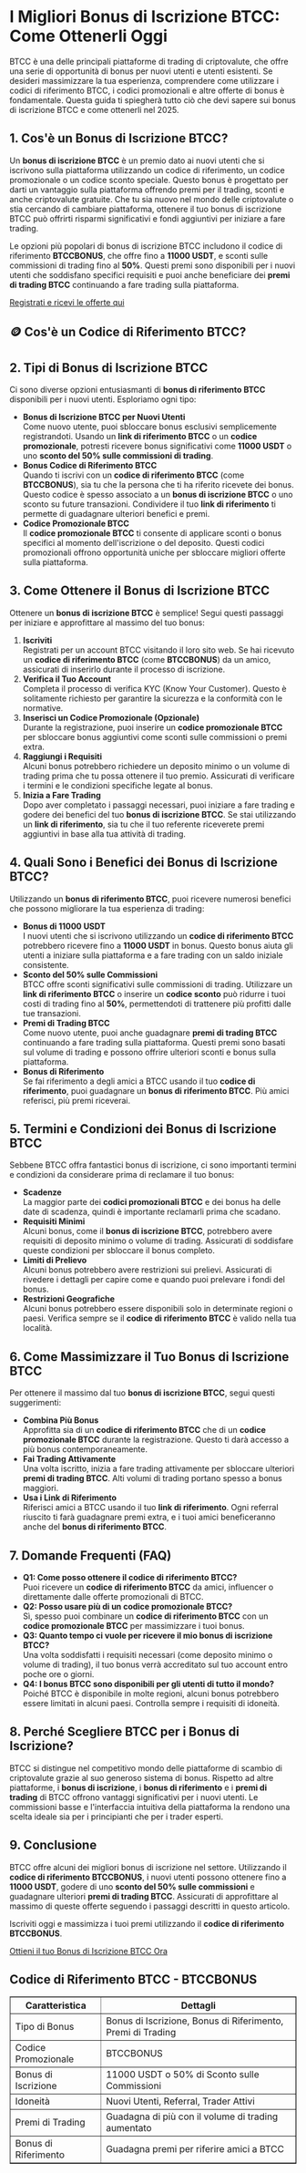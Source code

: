 <h1>I Migliori Bonus di Iscrizione BTCC: Come Ottenerli Oggi</h1>
<p>BTCC è una delle principali piattaforme di trading di criptovalute, che offre una serie di opportunità di bonus per nuovi utenti e utenti esistenti. Se desideri massimizzare la tua esperienza, comprendere come utilizzare i codici di riferimento BTCC, i codici promozionali e altre offerte di bonus è fondamentale. Questa guida ti spiegherà tutto ciò che devi sapere sui bonus di iscrizione BTCC e come ottenerli nel 2025.</p>
<h2>1. Cos'è un Bonus di Iscrizione BTCC?</h2>
<p>Un <strong>bonus di iscrizione BTCC</strong> è un premio dato ai nuovi utenti che si iscrivono sulla piattaforma utilizzando un codice di riferimento, un codice promozionale o un codice sconto speciale. Questo bonus è progettato per darti un vantaggio sulla piattaforma offrendo premi per il trading, sconti e anche criptovalute gratuite. Che tu sia nuovo nel mondo delle criptovalute o stia cercando di cambiare piattaforma, ottenere il tuo bonus di iscrizione BTCC può offrirti risparmi significativi e fondi aggiuntivi per iniziare a fare trading.</p>
<p>Le opzioni più popolari di bonus di iscrizione BTCC includono il codice di riferimento <strong>BTCCBONUS</strong>, che offre fino a <strong>11000 USDT</strong>, e sconti sulle commissioni di trading fino al <strong>50%</strong>. Questi premi sono disponibili per i nuovi utenti che soddisfano specifici requisiti e puoi anche beneficiare dei <strong>premi di trading BTCC</strong> continuando a fare trading sulla piattaforma.</p>
<p><a href="https://partner.btcc.com/us/c/BTCCBONUS/9303" target="_blank">Registrati e ricevi le offerte qui</a></p>
<img src="https://images.mirror-media.xyz/publication-images/mOyzTHo__cWXepjeKkd-v.png?height=500&amp;width=1000" decoding="async" data-nimg="fill" class="css-xah9so" style="position: absolute; inset: 0px; box-sizing: border-box; padding: 0px; border: none; margin: auto; display: block; width: 0px; height: 0px; min-width: 100%; max-width: 100%; min-height: 100%; max-height: 100%;">
<h2>🪙 Cos'è un Codice di Riferimento BTCC?</h2>
<h2>2. Tipi di Bonus di Iscrizione BTCC</h2>
<p>Ci sono diverse opzioni entusiasmanti di <strong>bonus di riferimento BTCC</strong> disponibili per i nuovi utenti. Esploriamo ogni tipo:</p>
<ul>
<li><strong>Bonus di Iscrizione BTCC per Nuovi Utenti</strong><br>Come nuovo utente, puoi sbloccare bonus esclusivi semplicemente registrandoti. Usando un <strong>link di riferimento BTCC</strong> o un <strong>codice promozionale</strong>, potresti ricevere bonus significativi come <strong>11000 USDT</strong> o uno <strong>sconto del 50% sulle commissioni di trading</strong>.</li>
<li><strong>Bonus Codice di Riferimento BTCC</strong><br>Quando ti iscrivi con un <strong>codice di riferimento BTCC</strong> (come <strong>BTCCBONUS</strong>), sia tu che la persona che ti ha riferito ricevete dei bonus. Questo codice è spesso associato a un <strong>bonus di iscrizione BTCC</strong> o uno sconto su future transazioni. Condividere il tuo <strong>link di riferimento</strong> ti permette di guadagnare ulteriori benefici e premi.</li>
<li><strong>Codice Promozionale BTCC</strong><br>Il <strong>codice promozionale BTCC</strong> ti consente di applicare sconti o bonus specifici al momento dell'iscrizione o del deposito. Questi codici promozionali offrono opportunità uniche per sbloccare migliori offerte sulla piattaforma.</li>
</ul>
<h2>3. Come Ottenere il Bonus di Iscrizione BTCC</h2>
<p>Ottenere un <strong>bonus di iscrizione BTCC</strong> è semplice! Segui questi passaggi per iniziare e approfittare al massimo del tuo bonus:</p>
<ol>
<li><strong>Iscriviti</strong><br>Registrati per un account BTCC visitando il loro sito web. Se hai ricevuto un <strong>codice di riferimento BTCC</strong> (come <strong>BTCCBONUS</strong>) da un amico, assicurati di inserirlo durante il processo di iscrizione.</li>
<li><strong>Verifica il Tuo Account</strong><br>Completa il processo di verifica KYC (Know Your Customer). Questo è solitamente richiesto per garantire la sicurezza e la conformità con le normative.</li>
<li><strong>Inserisci un Codice Promozionale (Opzionale)</strong><br>Durante la registrazione, puoi inserire un <strong>codice promozionale BTCC</strong> per sbloccare bonus aggiuntivi come sconti sulle commissioni o premi extra.</li>
<li><strong>Raggiungi i Requisiti</strong><br>Alcuni bonus potrebbero richiedere un deposito minimo o un volume di trading prima che tu possa ottenere il tuo premio. Assicurati di verificare i termini e le condizioni specifiche legate al bonus.</li>
<li><strong>Inizia a Fare Trading</strong><br>Dopo aver completato i passaggi necessari, puoi iniziare a fare trading e godere dei benefici del tuo <strong>bonus di iscrizione BTCC</strong>. Se stai utilizzando un <strong>link di riferimento</strong>, sia tu che il tuo referente riceverete premi aggiuntivi in base alla tua attività di trading.</li>
</ol>
<h2>4. Quali Sono i Benefici dei Bonus di Iscrizione BTCC?</h2>
<p>Utilizzando un <strong>bonus di riferimento BTCC</strong>, puoi ricevere numerosi benefici che possono migliorare la tua esperienza di trading:</p>
<ul>
<li><strong>Bonus di 11000 USDT</strong><br>I nuovi utenti che si iscrivono utilizzando un <strong>codice di riferimento BTCC</strong> potrebbero ricevere fino a <strong>11000 USDT</strong> in bonus. Questo bonus aiuta gli utenti a iniziare sulla piattaforma e a fare trading con un saldo iniziale consistente.</li>
<li><strong>Sconto del 50% sulle Commissioni</strong><br>BTCC offre sconti significativi sulle commissioni di trading. Utilizzare un <strong>link di riferimento BTCC</strong> o inserire un <strong>codice sconto</strong> può ridurre i tuoi costi di trading fino al <strong>50%</strong>, permettendoti di trattenere più profitti dalle tue transazioni.</li>
<li><strong>Premi di Trading BTCC</strong><br>Come nuovo utente, puoi anche guadagnare <strong>premi di trading BTCC</strong> continuando a fare trading sulla piattaforma. Questi premi sono basati sul volume di trading e possono offrire ulteriori sconti e bonus sulla piattaforma.</li>
<li><strong>Bonus di Riferimento</strong><br>Se fai riferimento a degli amici a BTCC usando il tuo <strong>codice di riferimento</strong>, puoi guadagnare un <strong>bonus di riferimento BTCC</strong>. Più amici referisci, più premi riceverai.</li>
</ul>
<h2>5. Termini e Condizioni dei Bonus di Iscrizione BTCC</h2>
<p>Sebbene BTCC offra fantastici bonus di iscrizione, ci sono importanti termini e condizioni da considerare prima di reclamare il tuo bonus:</p>
<ul>
<li><strong>Scadenze</strong><br>La maggior parte dei <strong>codici promozionali BTCC</strong> e dei bonus ha delle date di scadenza, quindi è importante reclamarli prima che scadano.</li>
<li><strong>Requisiti Minimi</strong><br>Alcuni bonus, come il <strong>bonus di iscrizione BTCC</strong>, potrebbero avere requisiti di deposito minimo o volume di trading. Assicurati di soddisfare queste condizioni per sbloccare il bonus completo.</li>
<li><strong>Limiti di Prelievo</strong><br>Alcuni bonus potrebbero avere restrizioni sui prelievi. Assicurati di rivedere i dettagli per capire come e quando puoi prelevare i fondi del bonus.</li>
<li><strong>Restrizioni Geografiche</strong><br>Alcuni bonus potrebbero essere disponibili solo in determinate regioni o paesi. Verifica sempre se il <strong>codice di riferimento BTCC</strong> è valido nella tua località.</li>
</ul>
<h2>6. Come Massimizzare il Tuo Bonus di Iscrizione BTCC</h2>
<p>Per ottenere il massimo dal tuo <strong>bonus di iscrizione BTCC</strong>, segui questi suggerimenti:</p>
<ul>
<li><strong>Combina Più Bonus</strong><br>Approfitta sia di un <strong>codice di riferimento BTCC</strong> che di un <strong>codice promozionale BTCC</strong> durante la registrazione. Questo ti darà accesso a più bonus contemporaneamente.</li>
<li><strong>Fai Trading Attivamente</strong><br>Una volta iscritto, inizia a fare trading attivamente per sbloccare ulteriori <strong>premi di trading BTCC</strong>. Alti volumi di trading portano spesso a bonus maggiori.</li>
<li><strong>Usa i Link di Riferimento</strong><br>Riferisci amici a BTCC usando il tuo <strong>link di riferimento</strong>. Ogni referral riuscito ti farà guadagnare premi extra, e i tuoi amici beneficeranno anche del <strong>bonus di riferimento BTCC</strong>.</li>
</ul>
<h2>7. Domande Frequenti (FAQ)</h2>
<ul>
<li><strong>Q1: Come posso ottenere il codice di riferimento BTCC?</strong><br>Puoi ricevere un <strong>codice di riferimento BTCC</strong> da amici, influencer o direttamente dalle offerte promozionali di BTCC.</li>
<li><strong>Q2: Posso usare più di un codice promozionale BTCC?</strong><br>Sì, spesso puoi combinare un <strong>codice di riferimento BTCC</strong> con un <strong>codice promozionale BTCC</strong> per massimizzare i tuoi bonus.</li>
<li><strong>Q3: Quanto tempo ci vuole per ricevere il mio bonus di iscrizione BTCC?</strong><br>Una volta soddisfatti i requisiti necessari (come deposito minimo o volume di trading), il tuo bonus verrà accreditato sul tuo account entro poche ore o giorni.</li>
<li><strong>Q4: I bonus BTCC sono disponibili per gli utenti di tutto il mondo?</strong><br>Poiché BTCC è disponibile in molte regioni, alcuni bonus potrebbero essere limitati in alcuni paesi. Controlla sempre i requisiti di idoneità.</li>
</ul>
<h2>8. Perché Scegliere BTCC per i Bonus di Iscrizione?</h2>
<p>BTCC si distingue nel competitivo mondo delle piattaforme di scambio di criptovalute grazie al suo generoso sistema di bonus. Rispetto ad altre piattaforme, i <strong>bonus di iscrizione</strong>, i <strong>bonus di riferimento</strong> e i <strong>premi di trading</strong> di BTCC offrono vantaggi significativi per i nuovi utenti. Le commissioni basse e l'interfaccia intuitiva della piattaforma la rendono una scelta ideale sia per i principianti che per i trader esperti.</p>
<h2>9. Conclusione</h2>
<p>BTCC offre alcuni dei migliori bonus di iscrizione nel settore. Utilizzando il <strong>codice di riferimento BTCCBONUS</strong>, i nuovi utenti possono ottenere fino a <strong>11000 USDT</strong>, godere di uno <strong>sconto del 50% sulle commissioni</strong> e guadagnare ulteriori <strong>premi di trading BTCC</strong>. Assicurati di approfittare al massimo di queste offerte seguendo i passaggi descritti in questo articolo.</p>
<p>Iscriviti oggi e massimizza i tuoi premi utilizzando il <strong>codice di riferimento BTCCBONUS</strong>.</p>
<a href="https://partner.btcc.com/us/c/BTCCBONUS/9303">Ottieni il tuo Bonus di Iscrizione BTCC Ora</a>
<h2>Codice di Riferimento BTCC - BTCCBONUS</h2>
<table border="1">
<thead>
<tr>
<th>Caratteristica</th>
<th>Dettagli</th>
</tr>
</thead>
<tbody>
<tr>
<td>Tipo di Bonus</td>
<td>Bonus di Iscrizione, Bonus di Riferimento, Premi di Trading</td>
</tr>
<tr>
<td>Codice Promozionale</td>
<td>BTCCBONUS</td>
</tr>
<tr>
<td>Bonus di Iscrizione</td>
<td>11000 USDT o 50% di Sconto sulle Commissioni</td>
</tr>
<tr>
<td>Idoneità</td>
<td>Nuovi Utenti, Referral, Trader Attivi</td>
</tr>
<tr>
<td>Premi di Trading</td>
<td>Guadagna di più con il volume di trading aumentato</td>
</tr>
<tr>
<td>Bonus di Riferimento</td>
<td>Guadagna premi per riferire amici a BTCC</td>
</tr>
</tbody>
</table>
</body>
</html>
